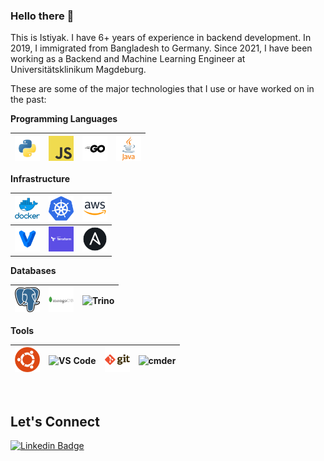 ### Hello there 👋

This is Istiyak. I have 6+ years of experience in backend development. In 2019, I immigrated from Bangladesh to Germany. Since 2021, I have been working as a Backend and Machine Learning Engineer at Universitätsklinikum Magdeburg. 


These are some of the major technologies that I use or have worked on in the past:

**Programming Languages**

<img title="Python" alt="Python" width="40px" src="https://raw.githubusercontent.com/github/explore/master/topics/python/python.png" />|<img alt="JS" title="JavaScript" width="40px" src="https://raw.githubusercontent.com/github/explore/master/topics/javascript/javascript.png">|<img title="Go" alt="Go" width="40px" src="https://raw.githubusercontent.com/github/explore/main/topics/go/go.png">|<img title="Java" alt="Java" width="40px" src="https://raw.githubusercontent.com/github/explore/master/topics/java/java.png">
|--|--|--|--|


**Infrastructure**

<img title="Docker" alt="Docker" width="40px" src="https://raw.githubusercontent.com/github/explore/master/topics/docker/docker.png">|<img title="Kubernetes" alt="Kubernetes" width="40px" src="https://raw.githubusercontent.com/github/explore/main/topics/kubernetes/kubernetes.png">|<img title="AWS" alt="AWS" width="40px" src="https://raw.githubusercontent.com/github/explore/main/topics/aws/aws.png">
|--|--|--|
<img title="Vagrant" alt="Vagrant" width="40px" src="https://raw.githubusercontent.com/github/explore/master/topics/vagrant/vagrant.png">|<img title="Terraform" alt="Terraform" width="40px" src="https://raw.githubusercontent.com/github/explore/main/topics/terraform/terraform.png">|<img title="Ansible" alt="Ansible" width="40px" src="https://raw.githubusercontent.com/github/explore/main/topics/ansible/ansible.png">

**Databases**

<img title="postgresql" alt="postgresql" width="40px" src="https://raw.githubusercontent.com/github/explore/master/topics/postgresql/postgresql.png">|<img title="MongoDB" alt="MongoDB" width="40px" src="https://raw.githubusercontent.com/github/explore/master/topics/mongodb/mongodb.png">|<img title="Trino" alt="Trino" width="40px" src="https://avatars.githubusercontent.com/u/34147222?s=280&v=4"> <br>
|--|--|--|

**Tools**

<img title="Ubuntu" alt="Ubuntu" width="40px" src="https://raw.githubusercontent.com/github/explore/master/topics/ubuntu/ubuntu.png">|<img title="VS Code" alt="VS Code" width="40px" src="https://img.icons8.com/fluent/48/000000/visual-studio-code-2019.png">|<img title="git" alt="git" width="40px" src="https://raw.githubusercontent.com/github/explore/master/topics/git/git.png">|<img title="cmder" alt="cmder" width="40px" src="https://raw.githubusercontent.com/cmderdev/cmder/master/icons/icon_256.png">
|--|--|--|--|

<br>

## Let's Connect

[![Linkedin Badge](https://img.shields.io/badge/-LinkedIn-blue?style=flat-square&logo=Linkedin&logoColor=white&link=https://www.linkedin.com/in/istiyaksiddiquee/)](https://www.linkedin.com/in/istiyaksiddiquee/)


<!--
**istiyaksiddiquee/istiyaksiddiquee** is a ✨ _special_ ✨ repository because its `README.md` (this file) appears on your GitHub profile.

Here are some ideas to get you started:

- 🔭 I’m currently working on ...
- 🌱 I’m currently learning ...
- 👯 I’m looking to collaborate on ...
- 🤔 I’m looking for help with ...
- 💬 Ask me about ...
- 📫 How to reach me: ...
- 😄 Pronouns: ...
- ⚡ Fun fact: ...
-->
